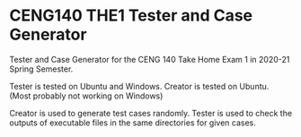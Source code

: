 # CENG140 THE1 Tester and Case Generator

Tester and Case Generator for the CENG 140 Take Home Exam 1 in 2020-21 Spring Semester.

Tester is tested on Ubuntu and Windows.
Creator is tested on Ubuntu. (Most probably not working on Windows)

Creator is used to generate test cases randomly.
Tester is used to check the outputs of executable files in the same directories for given cases.
